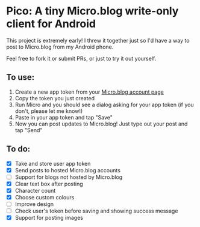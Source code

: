 # Pico: A tiny Micro.blog write-only client for Android

This project is extremely early! I threw it together just so I'd have a way to post to Micro.blog from my Android phone.

Feel free to fork it or submit PRs, or just to try it out yourself.

## To use:

1. Create a new app token from your [Micro.blog account page](https://micro.blog/account)
2. Copy the token you just created
3. Run Micro and you should see a dialog asking for your app token (if you don't, please let me know!)
4. Paste in your app token and tap "Save"
5. Now you can post updates to Micro.blog! Just type out your post and tap "Send"

## To do:

- [x] Take and store user app token
- [x] Send posts to hosted Micro.blog accounts
- [ ] Support for blogs not hosted by Micro.blog
- [x] Clear text box after posting
- [x] Character count
- [x] Choose custom colours
- [ ] Improve design
- [ ] Check user's token before saving and showing success message
- [x] Support for posting images
